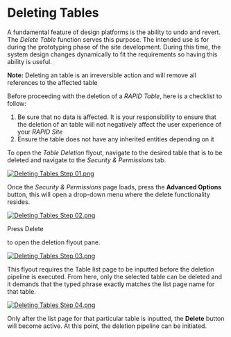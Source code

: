 # Deleting Tables

A fundamental feature of design platforms is the ability to undo and revert. The *Delete Table* function serves this purpose. The intended use is for during the prototyping phase of the site development. During this time, the system design changes dynamically to fit the requirements so having this ability is useful.

**Note:** Deleting an table is an irreversible action and will remove all references to the affected table

Before proceeding with the deletion of a *RAPID Table*, here is a checklist to follow:

1. Be sure that no data is affected. It is your responsibility to ensure that the deletion of an table will not negatively affect the user experience of your *RAPID Site*
2. Ensure the table does not have any inherited entities depending on it

To open the *Table Deletion* flyout, navigate to the desired table that is to be deleted and navigate to the *Security &amp; Permissions* tab.

[![Deleting Tables Step 01.png](https://docs.rapidplatform.com/uploads/images/gallery/2021-09/scaled-1680-/j0abQeeGmiYQabQf-deleting-tables-step-01.png)](https://docs.rapidplatform.com/uploads/images/gallery/2021-09/j0abQeeGmiYQabQf-deleting-tables-step-01.png)

Once the *Security &amp; Permissions* page loads, press the **Advanced Options** button, this will open a drop-down menu where the delete functionality resides.

[![Deleting Tables Step 02.png](https://docs.rapidplatform.com/uploads/images/gallery/2021-09/scaled-1680-/XbbVGRVDnqbXRXnK-deleting-tables-step-02.png)](https://docs.rapidplatform.com/uploads/images/gallery/2021-09/XbbVGRVDnqbXRXnK-deleting-tables-step-02.png)

Press Delete

to open the deletion flyout pane.

[![Deleting Tables Step 03.png](https://docs.rapidplatform.com/uploads/images/gallery/2021-09/scaled-1680-/6TXoWNffMlvqLB5v-deleting-tables-step-03.png)](https://docs.rapidplatform.com/uploads/images/gallery/2021-09/6TXoWNffMlvqLB5v-deleting-tables-step-03.png)

This flyout requires the Table list page to be inputted before the deletion pipeline is executed. From here, only the selected table can be deleted and it demands that the typed phrase exactly matches the list page name for that table.

[![Deleting Tables Step 04.png](https://docs.rapidplatform.com/uploads/images/gallery/2021-09/scaled-1680-/30C2SurhpQSpTgF7-deleting-tables-step-04.png)](https://docs.rapidplatform.com/uploads/images/gallery/2021-09/30C2SurhpQSpTgF7-deleting-tables-step-04.png)

Only after the list page for that particular table is inputted, the **Delete** button will become active. At this point, the deletion pipeline can be initiated.